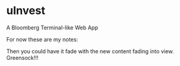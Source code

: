 # uInvest
A Bloomberg Terminal-like Web App

For now these are my notes:

Then you could have it fade with the new content fading into view.  Greensock!!!
